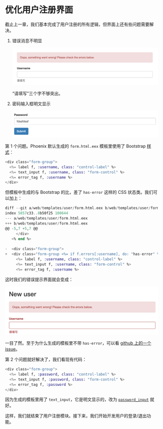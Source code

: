# 优化用户注册界面

截止上一章，我们基本完成了用户注册的所有逻辑，但界面上还有些问题需要解决。

1. 错误消息不明显

    ![Phoenix 用户名不为空的错误消息](img/04-users-blank-username.png)

    “请填写”三个字不够突出。

2. 密码输入框明文显示

    ![密码输入框](img/04-password-input.png)

第 1 个问题。Phoenix 默认生成的 `form.html.eex` 模板里使用了 Bootstrap [样式](https://getbootstrap.com/css/#forms-control-validation)：

```eex
<div class="form-group">
  <%= label f, :username, class: "control-label" %>
  <%= text_input f, :username, class: "form-control" %>
  <%= error_tag f, :username %>
</div>
```
但模板中生成的与 Bootstrap 的比，差了 `has-error` 这样的 CSS 状态类。我们可以加上：

```eex
diff --git a/web/templates/user/form.html.eex b/web/templates/user/form.html.eex
index 5857c33..8b50f25 100644
--- a/web/templates/user/form.html.eex
+++ b/web/templates/user/form.html.eex
@@ -5,7 +5,7 @@
     </div>
   <% end %>

-  <div class="form-group">
+  <div class="form-group <%= if f.errors[:username], do: "has-error" %>">
     <%= label f, :username, class: "control-label" %>
     <%= text_input f, :username, class: "form-control" %>
     <%= error_tag f, :username %>
```
这时我们的错误提示界面就会变成：

![用户名不为空](img/04-username-has-error.png)

一目了然。至于为什么生成的模板里不带 `has-error`，可以看 [github 上的一个 issue](https://github.com/phoenixframework/phoenix/issues/1961)。

第 2 个问题就好解决了，我们看现有代码：

```eex
<div class="form-group">
  <%= label f, :password, class: "control-label" %>
  <%= text_input f, :password, class: "form-control" %>
  <%= error_tag f, :password %>
</div>
```
因为生成的模板里用了 `text_input`，它是明文显示的，改为 [`password_input`](https://hexdocs.pm/phoenix_html/Phoenix.HTML.Form.html#password_input/3) 就好。

这样，我们就结束了用户注册模块。接下来，我们开始开发用户的登录/退出功能。